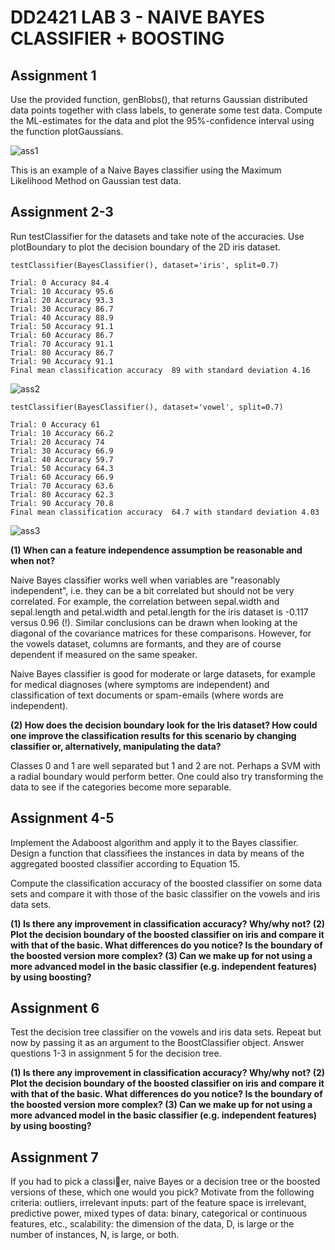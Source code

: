 <h1>DD2421 LAB 3 - NAIVE BAYES CLASSIFIER + BOOSTING </h1>

<h2> Assignment 1 </h2>
Use the provided function, genBlobs(), that returns Gaussian distributed data points together with class labels, to generate some test data. Compute the ML-estimates for the data and plot the 95%-confidence interval using the function plotGaussians.

![ass1](https://user-images.githubusercontent.com/1690217/78283799-a2dbbd80-751e-11ea-84b8-959f619d1187.png)

This is an example of a Naive Bayes classifier using the Maximum Likelihood Method on Gaussian test data. 

<h2> Assignment 2-3 </h2>
Run testClassifier for the datasets and take note of the accuracies. Use plotBoundary
to plot the decision boundary of the 2D iris dataset. 

```
testClassifier(BayesClassifier(), dataset='iris', split=0.7)

Trial: 0 Accuracy 84.4
Trial: 10 Accuracy 95.6
Trial: 20 Accuracy 93.3
Trial: 30 Accuracy 86.7
Trial: 40 Accuracy 88.9
Trial: 50 Accuracy 91.1
Trial: 60 Accuracy 86.7
Trial: 70 Accuracy 91.1
Trial: 80 Accuracy 86.7
Trial: 90 Accuracy 91.1
Final mean classification accuracy  89 with standard deviation 4.16
```
![ass2](https://user-images.githubusercontent.com/1690217/78284002-f948fc00-751e-11ea-8f07-01984d4c66a6.png)


```
testClassifier(BayesClassifier(), dataset='vowel', split=0.7)

Trial: 0 Accuracy 61
Trial: 10 Accuracy 66.2
Trial: 20 Accuracy 74
Trial: 30 Accuracy 66.9
Trial: 40 Accuracy 59.7
Trial: 50 Accuracy 64.3
Trial: 60 Accuracy 66.9
Trial: 70 Accuracy 63.6
Trial: 80 Accuracy 62.3
Trial: 90 Accuracy 70.8
Final mean classification accuracy  64.7 with standard deviation 4.03
```
![ass3](https://user-images.githubusercontent.com/1690217/78285843-01a23680-7521-11ea-8cfb-fd278f856866.png)

<b>(1) When can a feature independence assumption be reasonable and when not?</b>

Naive Bayes classifier works well when variables are "reasonably independent", i.e. they can be a bit correlated but should not be very correlated. For example, the correlation between sepal.width and sepal.length and petal.width and petal.length for the iris dataset is -0.117 versus 0.96 (!). Similar conclusions can be drawn when looking at the diagonal of the covariance matrices for these comparisons. However, for the vowels dataset, columns are formants, and they are of course dependent if measured on the same speaker. 

Naive Bayes classifier is good for moderate or large datasets, for example for medical diagnoses (where symptoms are independent) and classification of text documents or spam-emails (where words are independent).

<b>(2) How does the decision boundary look for the Iris dataset? How could one improve
the classification results for this scenario by changing classifier or, alternatively,
manipulating the data?</b>

Classes 0 and 1 are well separated but 1 and 2 are not. Perhaps a SVM with a radial boundary would perform better. One could also try transforming the data to see if the categories become more separable.

<h2>Assignment 4-5</h2>

Implement the Adaboost algorithm and apply it to the Bayes classifier. Design a function that classifiees the instances in data by means of the aggregated boosted classifier according to Equation 15. 

Compute the classification accuracy of the boosted classifier on some data sets and compare it with those of the basic classifier on the vowels and iris data sets. 

<b> (1) Is there any improvement in classification accuracy? Why/why not? </b>
<b> (2) Plot the decision boundary of the boosted classifier on iris and compare it with that of the basic. What differences do you notice? Is the boundary of the boosted version more complex? </b>
<b> (3) Can we make up for not using a more advanced model in the basic classifier (e.g. independent features) by using boosting? </b>

<h2>Assignment 6</h2>

Test the decision tree classifier on the vowels and iris data sets. Repeat but now by passing it as an argument to the BoostClassifier object. Answer questions 1-3 in assignment 5 for the decision tree.

<b> (1) Is there any improvement in classification accuracy? Why/why not? </b>
<b> (2) Plot the decision boundary of the boosted classifier on iris and compare it with that of the basic. What differences do you notice? Is the boundary of the boosted version more complex? </b>
<b> (3) Can we make up for not using a more advanced model in the basic classifier (e.g. independent features) by using boosting? </b>

<h2>Assignment 7</h2>
If you had to pick a classier, naive Bayes or a decision tree or
the boosted versions of these, which one would you pick? Motivate from the following
criteria: outliers, irrelevant inputs: part of the feature space is irrelevant, predictive power, mixed types of data: binary, categorical or continuous features, etc., scalability: the dimension of the data, D, is large or the number of instances,
N, is large, or both.
